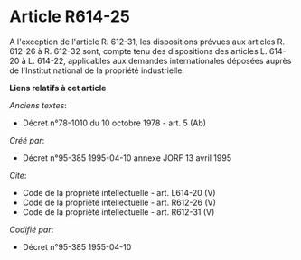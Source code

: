 # Article R614-25

A l'exception de l'article R. 612-31, les dispositions prévues aux articles R. 612-26 à R. 612-32 sont, compte tenu des
dispositions des articles L. 614-20 à L. 614-22, applicables aux demandes internationales déposées auprès de l'Institut
national de la propriété industrielle.

**Liens relatifs à cet article**

_Anciens textes_:

  - Décret n°78-1010 du 10 octobre 1978 - art. 5 (Ab)

_Créé par_:

  - Décret n°95-385 1995-04-10 annexe JORF 13 avril 1995

_Cite_:

  - Code de la propriété intellectuelle - art. L614-20 (V)
  - Code de la propriété intellectuelle - art. R612-26 (V)
  - Code de la propriété intellectuelle - art. R612-31 (V)

_Codifié par_:

  - Décret n°95-385 1955-04-10
